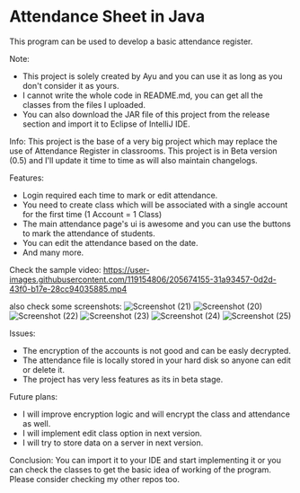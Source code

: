 # Attendance Sheet in Java
This program can be used to develop a basic attendance register.

Note: 
* This project is solely created by Ayu and you can use it as long as you don't consider it as yours.
* I cannot write the whole code in README.md, you can get all the classes from the files I uploaded.
* You can also download the JAR file of this project from the release section and import it to Eclipse of IntelliJ IDE.

Info:
This project is the base of a very big project which may replace the use of Attendance Register in classrooms. This project is in Beta version (0.5) and I'll update it time to time as will also maintain changelogs.

Features:
* Login required each time to mark or edit attendance.
* You need to create class which will be associated with a single account for the first time (1 Account = 1 Class)
* The main attendance page's ui is awesome and you can use the buttons to mark the attendance of students.
* You can edit the attendance based on the date.
* And many more.

Check the sample video:
https://user-images.githubusercontent.com/119154806/205674155-31a93457-0d2d-43f0-b17e-28cc94035885.mp4

also check some screenshots:
![Screenshot (21)](https://user-images.githubusercontent.com/119154806/205674616-53ee95f4-8e22-4558-b838-b500d48acce3.png)
![Screenshot (20)](https://user-images.githubusercontent.com/119154806/205674438-925e03a4-cb26-4479-910b-e817e1c51bcd.png)
![Screenshot (22)](https://user-images.githubusercontent.com/119154806/205674701-7b29a59e-f44e-419e-afd0-1dec895202a1.png)
![Screenshot (23)](https://user-images.githubusercontent.com/119154806/205674739-9c6bc9bb-1475-4d9b-8073-53cdc03e8171.png)
![Screenshot (24)](https://user-images.githubusercontent.com/119154806/205674770-423b6102-0ade-4405-b240-8a943fa2aab2.png)
![Screenshot (25)](https://user-images.githubusercontent.com/119154806/205674784-61ff5321-1144-42fc-b70d-d41ace1e4cab.png)

Issues:
* The encryption of the accounts is not good and can be easly decrypted.
* The attendance file is locally stored in your hard disk so anyone can edit or delete it.
* The project has very less features as its in beta stage.

Future plans:
* I will improve encryption logic and will encrypt the class and attendance as well.
* I will implement edit class option in next version.
* I will try to store data on a server in next version.

Conclusion:
You can import it to your IDE and start implementing it or you can check the classes to get the basic idea of working of the program. Please consider checking my other repos too.

